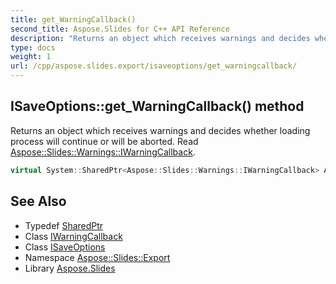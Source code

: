 ```yaml
---
title: get_WarningCallback()
second_title: Aspose.Slides for C++ API Reference
description: "Returns an object which receives warnings and decides whether loading process will continue or will be aborted. Read Aspose::Slides::Warnings::IWarningCallback."
type: docs
weight: 1
url: /cpp/aspose.slides.export/isaveoptions/get_warningcallback/
---
```

## ISaveOptions::get_WarningCallback() method


Returns an object which receives warnings and decides whether loading process will continue or will be aborted. Read [Aspose::Slides::Warnings::IWarningCallback](../../../aspose.slides.warnings/iwarningcallback/).

```cpp
virtual System::SharedPtr<Aspose::Slides::Warnings::IWarningCallback> Aspose::Slides::Export::ISaveOptions::get_WarningCallback()=0
```

## See Also

* Typedef [SharedPtr](../../system/sharedptr/)
* Class [IWarningCallback](../../aspose.slides.warnings/iwarningcallback/)
* Class [ISaveOptions](./)
* Namespace [Aspose::Slides::Export](../)
* Library [Aspose.Slides](../../)
